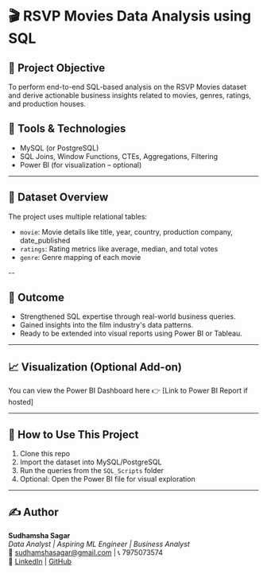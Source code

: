 # 🎬 RSVP Movies Data Analysis using SQL

## 📌 Project Objective
To perform end-to-end SQL-based analysis on the RSVP Movies dataset and derive actionable business insights related to movies, genres, ratings, and production houses.

## 🧰 Tools & Technologies
- MySQL (or PostgreSQL)
- SQL Joins, Window Functions, CTEs, Aggregations, Filtering
- Power BI (for visualization – optional)

---

## 📁 Dataset Overview

The project uses multiple relational tables:
- `movie`: Movie details like title, year, country, production company, date_published
- `ratings`: Rating metrics like average, median, and total votes
- `genre`: Genre mapping of each movie

--

## 🏁 Outcome
- Strengthened SQL expertise through real-world business queries.
- Gained insights into the film industry's data patterns.
- Ready to be extended into visual reports using Power BI or Tableau.

---

## 📈 Visualization (Optional Add-on)
You can view the Power BI Dashboard here 👉 [Link to Power BI Report if hosted]

---

## 📌 How to Use This Project
1. Clone this repo
2. Import the dataset into MySQL/PostgreSQL
3. Run the queries from the `SQL_Scripts` folder
4. Optional: Open the Power BI file for visual exploration

---

## ✍️ Author

**Sudhamsha Sagar**  
_Data Analyst | Aspiring ML Engineer | Business Analyst_  
📧 sudhamshasagar@gmail.com | 📞 7975073574  
🔗 [LinkedIn](www.linkedin.com/in/sudhamsha-sagar) | [GitHub](https://github.com/sudhamshasagar)
